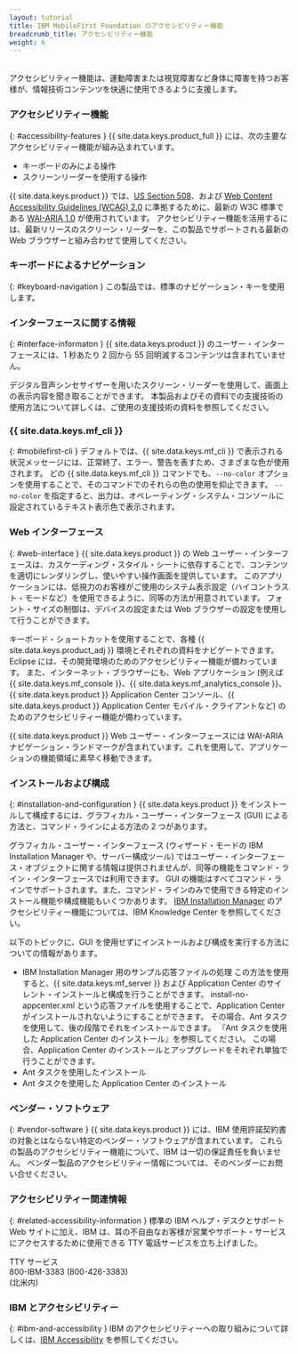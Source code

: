 ```yaml
---
layout: tutorial
title: IBM MobileFirst Foundation のアクセシビリティー機能
breadcrumb_title: アクセシビリティー機能
weight: 6
---
```

<!-- NLS_CHARSET=UTF-8 -->
<br/>
アクセシビリティー機能は、運動障害または視覚障害など身体に障害を持つお客様が、情報技術コンテンツを快適に使用できるように支援します。

### アクセシビリティー機能
{: #accessibility-features }
{{ site.data.keys.product_full }} には、次の主要なアクセシビリティー機能が組み込まれています。

* キーボードのみによる操作
* スクリーンリーダーを使用する操作

{{ site.data.keys.product }} では、[US Section 508](http://www.access-board.gov/guidelines-and-standards/communications-and-it/about-the-section-508-standards/section-508-standards)、および [Web Content Accessibility Guidelines (WCAG) 2.0](http://www.w3.org/TR/WCAG20/) に準拠するために、最新の W3C 標準である [WAI-ARIA 1.0](http://www.w3.org/TR/wai-aria/) が使用されています。 アクセシビリティー機能を活用するには、最新リリースのスクリーン・リーダーを、この製品でサポートされる最新の Web ブラウザーと組み合わせて使用してください。

### キーボードによるナビゲーション
{: #keyboard-navigation }
この製品では、標準のナビゲーション・キーを使用します。

### インターフェースに関する情報
{: #interface-informaton }
{{ site.data.keys.product }} のユーザー・インターフェースには、1 秒あたり 2 回から 55 回明滅するコンテンツは含まれていません。

デジタル音声シンセサイザーを用いたスクリーン・リーダーを使用して、画面上の表示内容を聞き取ることができます。 本製品およびその資料での支援技術の使用方法について詳しくは、ご使用の支援技術の資料を参照してください。

### {{ site.data.keys.mf_cli }}
{: #mobilefirst-cli }
デフォルトでは、{{ site.data.keys.mf_cli }} で表示される状況メッセージには、正常終了、エラー、警告を表すため、さまざまな色が使用されます。 どの {{ site.data.keys.mf_cli }} コマンドでも、`--no-color` オプションを使用することで、そのコマンドでのそれらの色の使用を抑止できます。 `--no-color` を指定すると、出力は、オペレーティング・システム・コンソールに設定されているテキスト表示色で表示されます。

### Web インターフェース 
{: #web-interface }
{{ site.data.keys.product }} の Web ユーザー・インターフェースは、カスケーディング・スタイル・シートに依存することで、コンテンツを適切にレンダリングし、使いやすい操作画面を提供しています。 このアプリケーションには、低視力のお客様がご使用のシステム表示設定（ハイコントラスト・モードなど）を使用できるように、同等の方法が用意されています。 フォント・サイズの制御は、デバイスの設定または Web ブラウザーの設定を使用して行うことができます。

キーボード・ショートカットを使用することで、各種 {{ site.data.keys.product_adj }} 環境とそれぞれの資料をナビゲートできます。 Eclipse には、その開発環境のためのアクセシビリティー機能が備わっています。 また、インターネット・ブラウザーにも、Web アプリケーション (例えば {{ site.data.keys.mf_console }}、{{ site.data.keys.mf_analytics_console }}、{{ site.data.keys.product }} Application Center コンソール、{{ site.data.keys.product }} Application Center モバイル・クライアントなど) のためのアクセシビリティー機能が備わっています。

{{ site.data.keys.product }} Web ユーザー・インターフェースには WAI-ARIA ナビゲーション・ランドマークが含まれています。これを使用して、アプリケーションの機能領域に素早く移動できます。

### インストールおよび構成
{: #installation-and-configuration }
{{ site.data.keys.product }} をインストールして構成するには、グラフィカル・ユーザー・インターフェース (GUI) による方法と、コマンド・ラインによる方法の 2 つがあります。

グラフィカル・ユーザー・インターフェース (ウィザード・モードの IBM Installation Manager や、サーバー構成ツール) ではユーザー・インターフェース・オブジェクトに関する情報は提供されませんが、同等の機能をコマンド・ライン・インターフェースでは利用できます。 GUI の機能はすべてコマンド・ラインでサポートされます。また、コマンド・ラインのみで使用できる特定のインストール機能や構成機能もいくつかあります。 [IBM Installation Manager](http://www.ibm.com/support/knowledgecenter/SSDV2W/im_family_welcome.html?lang=en&view=kc) のアクセシビリティー機能については、IBM Knowledge Center を参照してください。

以下のトピックに、GUI を使用せずにインストールおよび構成を実行する方法についての情報があります。

* IBM Installation Manager 用のサンプル応答ファイルの処理
この方法を使用すると、{{ site.data.keys.mf_server }} および Application Center のサイレント・インストールと構成を行うことができます。 install-no-appcenter.xml という応答ファイルを使用することで、Application Center がインストールされないようにすることができます。 その場合、Ant タスクを使用して、後の段階でそれをインストールできます。 『Ant タスクを使用した Application Center のインストール』を参照してください。 この場合、Application Center のインストールとアップグレードをそれぞれ単独で行うことができます。
* Ant タスクを使用したインストール
* Ant タスクを使用した Application Center のインストール

### ベンダー・ソフトウェア
{: #vendor-software }
{{ site.data.keys.product }} には、IBM 使用許諾契約書の対象とはならない特定のベンダー・ソフトウェアが含まれています。 これらの製品のアクセシビリティー機能について、IBM は一切の保証責任を負いません。 ベンダー製品のアクセシビリティー情報については、そのベンダーにお問い合せください。

### アクセシビリティー関連情報
{: #related-accessibility-information }
標準の IBM ヘルプ・デスクとサポート Web サイトに加え、IBM は、耳の不自由なお客様が営業やサポート・サービスにアクセスするために使用できる TTY 電話サービスを立ち上げました。

TTY サービス  
800-IBM-3383 (800-426-3383)  
(北米内)

### IBM とアクセシビリティー
{: #ibm-and-accessibility }
IBM のアクセシビリティーへの取り組みについて詳しくは、[IBM Accessibility](http://www.ibm.com/able) を参照してください。


